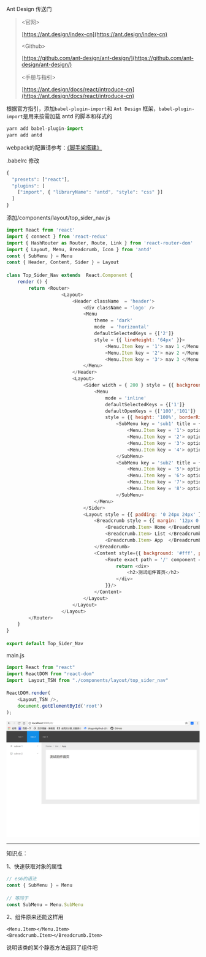Ant Design 传送门

> &lt;官网&gt;
>
> [https://ant.design/index-cn](https://ant.design/index-cn)
>
> &lt;Github&gt;
>
> [https://github.com/ant-design/ant-design/](https://github.com/ant-design/ant-design/)
>
> &lt;手册与指引&gt;
>
> [https://ant.design/docs/react/introduce-cn](https://ant.design/docs/react/introduce-cn)

根据官方指引，添加`babel-plugin-import`和 `Ant Design` 框架，`babel-plugin-import`是用来按需加载 antd 的脚本和样式的

```js
yarn add babel-plugin-import
yarn add antd
```

webpack的配置请参考：[《脚手架搭建》](https://dragon8github.gitbooks.io/react/content/chapter1.html)

.babelrc 修改

```js
{
  "presets": ["react"],
  "plugins": [
    ["import", { "libraryName": "antd", "style": "css" }]
  ]
}
```

添加/components/layout/top\_sider\_nav.js

```js
import React from 'react'
import { connect } from 'react-redux'
import { HashRouter as Router, Route, Link } from 'react-router-dom'
import { Layout, Menu, Breadcrumb, Icon } from 'antd'
const { SubMenu } = Menu
const { Header, Content, Sider } = Layout

class Top_Sider_Nav extends  React.Component {
    render () {
        return <Router>
                    <Layout>
                        <Header className  = 'header'>
                            <div className = 'logo' />
                            <Menu
                                theme = 'dark'
                                mode  = 'horizontal'
                                defaultSelectedKeys = {['2']}
                                style = {{ lineHeight: '64px' }}>
                                    <Menu.Item key = '1'> nav 1 </Menu.Item>
                                    <Menu.Item key = '2'> nav 2 </Menu.Item>
                                    <Menu.Item key = '3'> nav 3 </Menu.Item>
                            </Menu>
                        </Header>
                        <Layout>
                            <Sider width = { 200 } style = {{ background: '#fff' }}>
                                <Menu
                                    mode = 'inline'
                                    defaultSelectedKeys = {['1']}
                                    defaultOpenKeys = {['100','101']}
                                    style = {{ height: '100%', borderRight: 0 }}>
                                        <SubMenu key = 'sub1' title = {<span><Icon type = 'user' /> subnav 1 </span>}>
                                            <Menu.Item key = '1'> option1 </Menu.Item>
                                            <Menu.Item key = '2'> option2 </Menu.Item>
                                            <Menu.Item key = '3'> option3 </Menu.Item>
                                            <Menu.Item key = '4'> option4 </Menu.Item>
                                        </SubMenu>
                                        <SubMenu key = 'sub2' title = {<span><Icon type = 'laptop' /> subnav 2 </span>}>
                                            <Menu.Item key = '5'> option5 </Menu.Item>
                                            <Menu.Item key = '6'> option6 </Menu.Item>
                                            <Menu.Item key = '7'> option7 </Menu.Item>
                                            <Menu.Item key = '8'> option8 </Menu.Item>
                                        </SubMenu>
                                </Menu>
                            </Sider>
                            <Layout style = {{ padding: '0 24px 24px' }}>
                                <Breadcrumb style = {{ margin: '12px 0' }}>
                                    <Breadcrumb.Item> Home </Breadcrumb.Item>
                                    <Breadcrumb.Item> List </Breadcrumb.Item>
                                    <Breadcrumb.Item> App  </Breadcrumb.Item>
                                </Breadcrumb>
                                <Content style={{ background: '#fff', padding: 24, margin: 0, minHeight: 280 }}>
                                    <Route exact path = '/' component = {() => {
                                        return <div>
                                            <h2>测试组件首页</h2>
                                        </div>
                                    }}/>
                                </Content>
                            </Layout>
                        </Layout>
                    </Layout>
        </Router>
    }
}

export default Top_Sider_Nav
```

main.js

```js
import React from "react"
import ReactDOM from "react-dom"
import  Layout_TSN from "./components/layout/top_sider_nav" 

ReactDOM.render(
    <Layout_TSN />,
    document.getElementById('root')
);
```

![](/assets/aadsddddddasdasdasijijxzcjzicant.png)

---

知识点：

1、快速获取对象的属性

```js
// es6的语法
const { SubMenu } = Menu

// 等同于
const SubMenu = Menu.SubMenu
```

2、组件原来还能这样用

```
<Menu.Item></Menu.Item>
<Breadcrumb.Item></Breadcrumb.Item>
```

说明该类的某个静态方法返回了组件吧

